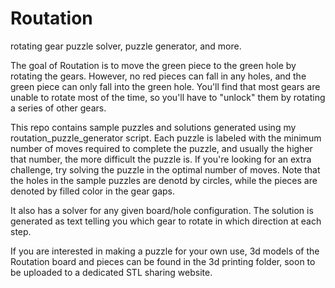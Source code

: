 # Routation
rotating gear puzzle solver, puzzle generator, and more. 


The goal of Routation is to move the green piece to the green hole by rotating the gears. However, no red pieces can fall in any holes, and the green piece can only fall into the green hole. You'll find that most gears are unable to rotate most of the time, so you'll have to "unlock" them by rotating a series of other gears.

This repo contains sample puzzles and solutions generated using my routation_puzzle_generator script. Each puzzle is labeled with the minimum number of moves required to complete the puzzle, and usually the higher that number, the more difficult the puzzle is. If you're looking for an extra challenge, try solving the puzzle in the optimal number of moves. Note that the holes in the sample puzzles are denotd by circles, while the pieces are denoted by filled color in the gear gaps. 

It also has a solver for any given board/hole configuration. The solution is generated as text telling you which gear to rotate in which direction at each step.

If you are interested in making a puzzle for your own use, 3d models of the Routation board and pieces can be found in the 3d printing folder, soon to be uploaded to a dedicated STL sharing website.

